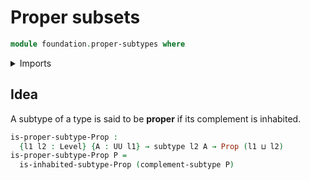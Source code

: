 # Proper subsets

```agda
module foundation.proper-subtypes where
```

<details><summary>Imports</summary>
```agda
open import foundation.complements-subtypes
open import foundation.inhabited-subtypes
open import foundation.propositions
open import foundation.subtypes
open import foundation.universe-levels
```
</details>

## Idea

A subtype of a type is said to be **proper** if its complement is inhabited.

```agda
is-proper-subtype-Prop :
  {l1 l2 : Level} {A : UU l1} → subtype l2 A → Prop (l1 ⊔ l2)
is-proper-subtype-Prop P =
  is-inhabited-subtype-Prop (complement-subtype P)
```
